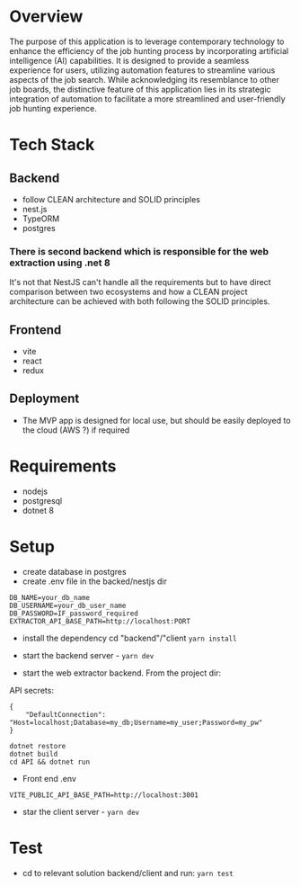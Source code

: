 # Overview

The purpose of this application is to leverage contemporary technology to enhance the efficiency of the job hunting process by incorporating artificial intelligence (AI) capabilities. It is designed to provide a seamless experience for users, utilizing automation features to streamline various aspects of the job search. While acknowledging its resemblance to other job boards, the distinctive feature of this application lies in its strategic integration of automation to facilitate a more streamlined and user-friendly job hunting experience.

# Tech Stack

## Backend

- follow CLEAN architecture and SOLID principles
- nest.js
- TypeORM
- postgres

### There is second backend which is responsible for the web extraction using .net 8

It's not that NestJS can't handle all the requirements but to have direct comparison between two ecosystems and how a CLEAN project architecture can be achieved with both following the SOLID principles.

## Frontend

- vite
- react
- redux

## Deployment

- The MVP app is designed for local use, but should be easily deployed to the cloud (AWS ?) if required

# Requirements

- nodejs
- postgresql
- dotnet 8

# Setup

- create database in postgres
- create .env file in the backed/nestjs dir

```
DB_NAME=your_db_name
DB_USERNAME=your_db_user_name
DB_PASSWORD=IF_password_required
EXTRACTOR_API_BASE_PATH=http://localhost:PORT
```

- install the dependency cd "backend"/"client `yarn install`

- start the backend server - `yarn dev`

- start the web extractor backend. From the project dir:

API secrets:

```
{
	"DefaultConnection": "Host=localhost;Database=my_db;Username=my_user;Password=my_pw"
}
```

```
dotnet restore
dotnet build
cd API && dotnet run
```

- Front end .env

```
VITE_PUBLIC_API_BASE_PATH=http://localhost:3001
```

- star the client server - `yarn dev`

# Test

- cd to relevant solution backend/client and run: `yarn test`
